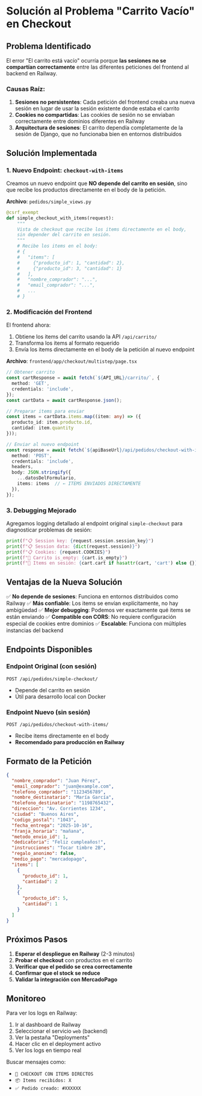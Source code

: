 # Solución al Problema "Carrito Vacío" en Checkout

## Problema Identificado

El error "El carrito está vacío" ocurría porque **las sesiones no se compartían correctamente** entre las diferentes peticiones del frontend al backend en Railway.

### Causas Raíz:

1. **Sesiones no persistentes**: Cada petición del frontend creaba una nueva sesión en lugar de usar la sesión existente donde estaba el carrito
2. **Cookies no compartidas**: Las cookies de sesión no se enviaban correctamente entre dominios diferentes en Railway
3. **Arquitectura de sesiones**: El carrito dependía completamente de la sesión de Django, que no funcionaba bien en entornos distribuidos

## Solución Implementada

### 1. Nuevo Endpoint: `checkout-with-items`

Creamos un nuevo endpoint que **NO depende del carrito en sesión**, sino que recibe los productos directamente en el body de la petición.

**Archivo**: `pedidos/simple_views.py`

```python
@csrf_exempt
def simple_checkout_with_items(request):
    """
    Vista de checkout que recibe los items directamente en el body,
    sin depender del carrito en sesión.
    """
    # Recibe los items en el body:
    # {
    #   "items": [
    #     {"producto_id": 1, "cantidad": 2},
    #     {"producto_id": 3, "cantidad": 1}
    #   ],
    #   "nombre_comprador": "...",
    #   "email_comprador": "...",
    #   ...
    # }
```

### 2. Modificación del Frontend

El frontend ahora:
1. Obtiene los items del carrito usando la API `/api/carrito/`
2. Transforma los items al formato requerido
3. Envía los items directamente en el body de la petición al nuevo endpoint

**Archivo**: `frontend/app/checkout/multistep/page.tsx`

```typescript
// Obtener carrito
const cartResponse = await fetch(`${API_URL}/carrito/`, {
  method: 'GET',
  credentials: 'include',
});
const cartData = await cartResponse.json();

// Preparar items para enviar
const items = cartData.items.map((item: any) => ({
  producto_id: item.producto.id,
  cantidad: item.quantity
}));

// Enviar al nuevo endpoint
const response = await fetch(`${apiBaseUrl}/api/pedidos/checkout-with-items/`, {
  method: 'POST',
  credentials: 'include',
  headers,
  body: JSON.stringify({
    ...datosDelFormulario,
    items: items  // ← ITEMS ENVIADOS DIRECTAMENTE
  }),
});
```

### 3. Debugging Mejorado

Agregamos logging detallado al endpoint original `simple-checkout` para diagnosticar problemas de sesión:

```python
print(f"📋 Session key: {request.session.session_key}")
print(f"📋 Session data: {dict(request.session)}")
print(f"📋 Cookies: {request.COOKIES}")
print(f"🛒 Carrito is_empty: {cart.is_empty}")
print(f"🛒 Items en sesión: {cart.cart if hasattr(cart, 'cart') else {}}")
```

## Ventajas de la Nueva Solución

✅ **No depende de sesiones**: Funciona en entornos distribuidos como Railway
✅ **Más confiable**: Los items se envían explícitamente, no hay ambigüedad
✅ **Mejor debugging**: Podemos ver exactamente qué items se están enviando
✅ **Compatible con CORS**: No requiere configuración especial de cookies entre dominios
✅ **Escalable**: Funciona con múltiples instancias del backend

## Endpoints Disponibles

### Endpoint Original (con sesión)
```
POST /api/pedidos/simple-checkout/
```
- Depende del carrito en sesión
- Útil para desarrollo local con Docker

### Endpoint Nuevo (sin sesión)
```
POST /api/pedidos/checkout-with-items/
```
- Recibe items directamente en el body
- **Recomendado para producción en Railway**

## Formato de la Petición

```json
{
  "nombre_comprador": "Juan Pérez",
  "email_comprador": "juan@example.com",
  "telefono_comprador": "1123456789",
  "nombre_destinatario": "María García",
  "telefono_destinatario": "1198765432",
  "direccion": "Av. Corrientes 1234",
  "ciudad": "Buenos Aires",
  "codigo_postal": "1043",
  "fecha_entrega": "2025-10-16",
  "franja_horaria": "mañana",
  "metodo_envio_id": 1,
  "dedicatoria": "Feliz cumpleaños!",
  "instrucciones": "Tocar timbre 2B",
  "regalo_anonimo": false,
  "medio_pago": "mercadopago",
  "items": [
    {
      "producto_id": 1,
      "cantidad": 2
    },
    {
      "producto_id": 5,
      "cantidad": 1
    }
  ]
}
```

## Próximos Pasos

1. **Esperar el despliegue en Railway** (2-3 minutos)
2. **Probar el checkout** con productos en el carrito
3. **Verificar que el pedido se crea correctamente**
4. **Confirmar que el stock se reduce**
5. **Validar la integración con MercadoPago**

## Monitoreo

Para ver los logs en Railway:
1. Ir al dashboard de Railway
2. Seleccionar el servicio `web` (backend)
3. Ver la pestaña "Deployments"
4. Hacer clic en el deployment activo
5. Ver los logs en tiempo real

Buscar mensajes como:
- `🚀 CHECKOUT CON ITEMS DIRECTOS`
- `📦 Items recibidos: X`
- `✅ Pedido creado: #XXXXXX`
